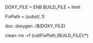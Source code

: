 DOXY_FILE = ENB
BUILD_FILE = html

FixPath = $(subst /,\,$1)

doc:
	doxygen ./$(DOXY_FILE)

clean:
	rm -rf $(call FixPath,$(BUILD_FILE)/*)
